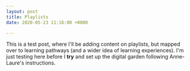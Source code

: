 ```yaml
---
layout: post
title: Playlists
date: 2020-05-23 11:16:00 +0000

---
```

This is a test post, where I'll be adding content on playlists, but mapped over to learning pathways (and a wider idea of learning experiences). I'm just testing here before I **try** and set up the digital garden following Anne-Laure's instructions.
